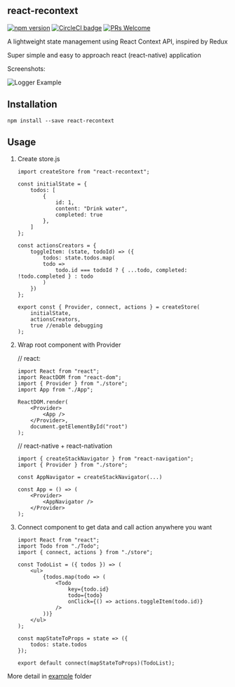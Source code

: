 ## react-recontext

[![npm version](https://badge.fury.io/js/react-recontext.svg)](https://badge.fury.io/js/react-recontext) [![CircleCI badge](https://circleci.com/gh/react-recontext/react-recontext/tree/master.svg?style=shield)](https://circleci.com/gh/react-recontext/react-recontext/tree/master) [![PRs Welcome](https://img.shields.io/badge/PRs-welcome-brightgreen.svg)](https://github.com/minhtc/react-recontext/graphs/contributors)

A lightweight state management using React Context API, inspired by Redux

Super simple and easy to approach react (react-native) application

Screenshots:

![Logger Example](https://github.com/minhtc/react-recontext/raw/master/screenshots/logger.gif "Logger Example")

## Installation

    npm install --save react-recontext

## Usage

1.  Create store.js

        import createStore from "react-recontext";

        const initialState = {
            todos: [
                {
                    id: 1,
                    content: "Drink water",
                    completed: true
                },
            ]
        };

        const actionsCreators = {
            toggleItem: (state, todoId) => ({
                todos: state.todos.map(
                todo =>
                    todo.id === todoId ? { ...todo, completed: !todo.completed } : todo
                )
            })
        };

        export const { Provider, connect, actions } = createStore(
            initialState,
            actionsCreators,
            true //enable debugging
        );

2)  Wrap root component with Provider

    // react:

        import React from "react";
        import ReactDOM from "react-dom";
        import { Provider } from "./store";
        import App from "./App";

        ReactDOM.render(
            <Provider>
                <App />
            </Provider>,
            document.getElementById("root")
        );

    // react-native + react-nativation

        import { createStackNavigator } from "react-navigation";
        import { Provider } from "./store";

        const AppNavigator = createStackNavigator(...)

        const App = () => (
            <Provider>
                <AppNavigator />
            </Provider>
        );

3)  Connect component to get data and call action anywhere you want

        import React from "react";
        import Todo from "./Todo";
        import { connect, actions } from "./store";

        const TodoList = ({ todos }) => (
            <ul>
                {todos.map(todo => (
                    <Todo
                        key={todo.id}
                        todo={todo}
                        onClick={() => actions.toggleItem(todo.id)}
                    />
                ))}
            </ul>
        );

        const mapStateToProps = state => ({
            todos: state.todos
        });

        export default connect(mapStateToProps)(TodoList);

More detail in [example](https://github.com/minhtc/react-recontext/tree/master/examples/todos) folder
